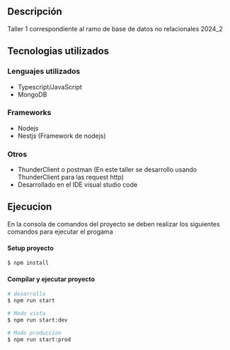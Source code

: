 ## Descripción

Taller 1 correspondiente al ramo de base de datos no relacionales 2024_2

## Tecnologias utilizados

### Lenguajes utilizados

- Typescript/JavaScript
- MongoDB
  
### Frameworks
- Nodejs
- Nestjs (Framework de nodejs)

### Otros
- ThunderClient o postman (En este taller se desarrollo usando ThunderClient para las request http)
- Desarrollado en el IDE visual studio code

## Ejecucion

En la consola de comandos del proyecto se deben realizar los siguientes comandos para ejecutar el progama

#### Setup proyecto

```bash
$ npm install
```

#### Compilar y ejecutar proyecto

```bash
# desarrollo
$ npm run start

# Modo vista
$ npm run start:dev

# Modo produccion
$ npm run start:prod
```

